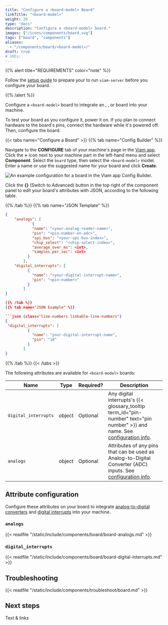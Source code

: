 ```yaml
---
title: "Configure a <board-model> Board"
linkTitle: "<board-model>"
weight: 20
type: "docs"
description: "Configure a <board-model> board."
images: ["/icons/components/board.svg"]
tags: ["board", "components"]
aliases:
  - "/components/board/<board-model>/"
draft: true
# SMEs:
---
```


{{% alert title="REQUIREMENTS" color="note" %}}

Follow the [setup guide](/installation/prepare/board1-setup) to prepare your <model-name> to run `viam-server` before you configure your <model-name> board.

{{% /alert %}}

Configure a `<board-model>` board to integrate an [<board-series-model>](http://www.example.com), [<board-series-model-1>](http://example.com), or [<board-series-model-2>](http://example.com) board into your machine.

To test your board as you configure it, power it on.
If you plan to connect hardware to the board's pins, connect the hardware while it's powered off.
Then, configure the board:

{{< tabs name="Configure a <board-model> Board" >}}
{{% tab name="Config Builder" %}}

Navigate to the **CONFIGURE** tab of your machine's page in the [Viam app](https://app.viam.com).
Click the **+** icon next to your machine part in the left-hand menu and select **Component**.
Select the `board` type, then select the `<board-model>` model.
Enter a name or use the suggested name for your board and click **Create**.

![An example configuration for a <board-model> board in the Viam app Config Builder.](/components/board/pi-ui-config.png)

Click the **{}** (Switch to Advanced) button in the top right of the component panel to edit your board's attributes with JSON, according to the following table.

{{% /tab %}}
{{% tab name="JSON Template" %}}

````json {class="line-numbers linkable-line-numbers"}
{
    "analogs": [
            {
            "name": "<your-analog-reader-name>",
            "pin": "<pin-number-on-adc>",
            "spi_bus": "<your-spi-bus-index>",
            "chip_select": "<chip-select-index>",
            "average_over_ms": <int>,
            "samples_per_sec": <int>
          }
        ],
    "digital_interrupts": [
          {
            "name": "<your-digital-interrupt-name>",
            "pin": "<pin-number>"
          }
        ]
}

{{% /tab %}}
{{% tab name="JSON Example" %}}

```json {class="line-numbers linkable-line-numbers"}
{
 "digital_interrupts": [
          {
            "name": "your-digital-interrupt-name",
            "pin": "18"
          }
        ]
}
````

{{% /tab %}}
{{< /tabs >}}

The following attributes are available for `<board-model>` boards:

<!-- prettier-ignore -->
| Name | Type | Required? | Description |
| ---- | ---- | --------- | ----------- |
| `digital_interrupts` | object | Optional | Any digital interrupts's {{< glossary_tooltip term_id="pin-number" text="pin number" >}} and name. See [configuration info](#digital_interrupts).|
| `analogs` | object | Optional | Attributes of any pins that can be used as Analog-to-Digital Converter (ADC) inputs. See [configuration info](#analogs).|

## Attribute configuration

Configure these attributes on your board to integrate [analog-to-digital converters](#analogs) and [digital interrupts](#digital_interrupts) into your machine.

### `analogs`

{{< readfile "/static/include/components/board/board-analogs.md" >}}

### `digital_interrupts`

{{< readfile "/static/include/components/board/board-digital-interrupts.md" >}}

## Troubleshooting

{{< readfile "/static/include/components/troubleshoot/board.md" >}}

## Next steps

Text & links
